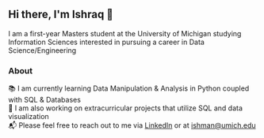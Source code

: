 ## Hi there, I'm Ishraq 👋

I am a first-year Masters student at the University of Michigan studying Information Sciences interested in pursuing a career in Data Science/Engineering

### About
📚 I am currently learning Data Manipulation & Analysis in Python coupled with SQL & Databases <br/>
🔬 I am also working on extracurricular projects that utilize SQL and data visualization <br/>
📬 Please feel free to reach out to me via [LinkedIn](http://www.linkedin.com/in/1shman00) or at ishman@umich.edu<br/>
<!--
**1shman/1shman** is a ✨ _special_ ✨ repository because its `README.md` (this file) appears on your GitHub profile.

Here are some ideas to get you started:

- 🔭 I’m currently working on ...
- 🌱 I’m currently learning ...
- 👯 I’m looking to collaborate on ...
- 🤔 I’m looking for help with ...
- 💬 Ask me about ...
- 📫 How to reach me: ...
- 😄 Pronouns: ...
- ⚡ Fun fact: ...
-->
